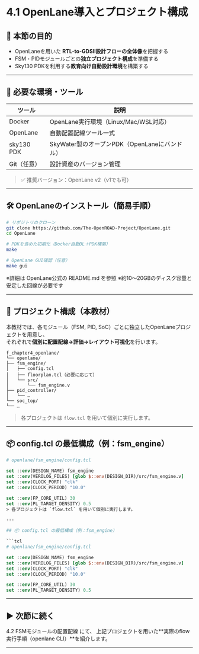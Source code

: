 # 4.1 OpenLane導入とプロジェクト構成

## 🎯 本節の目的

- OpenLaneを用いた **RTL-to-GDSII設計フローの全体像**を把握する
- FSM・PIDモジュールごとの**独立プロジェクト構成**を準備する
- Sky130 PDKを利用する**教育向け自動設計環境**を構築する

---

## 🧰 必要な環境・ツール

| ツール | 説明 |
|--------|------|
| Docker | OpenLane実行環境（Linux/Mac/WSL対応） |
| OpenLane | 自動配置配線ツール一式 |
| sky130 PDK | SkyWater製のオープンPDK（OpenLaneにバンドル） |
| Git（任意） | 設計資産のバージョン管理 |

> ✅ 推奨バージョン：OpenLane v2（v1でも可）

---

## 🛠️ OpenLaneのインストール（簡易手順）

```bash
# リポジトリのクローン
git clone https://github.com/The-OpenROAD-Project/OpenLane.git
cd OpenLane

# PDKを含めた初期化（Docker自動DL＋PDK構築）
make

# OpenLane GUI確認（任意）
make gui
```
※詳細は OpenLane公式の README.md を参照
※約10〜20GBのディスク容量と安定した回線が必要です

---

## 🧱 プロジェクト構成（本教材）

本教材では、各モジュール（FSM, PID, SoC）ごとに独立したOpenLaneプロジェクトを用意し、  
それぞれで**個別に配置配線→評価→レイアウト可視化**を行います。
```
f_chapter4_openlane/
└── openlane/
├── fsm_engine/
│   ├── config.tcl
│   ├── floorplan.tcl（必要に応じて）
│   └── src/
│       └── fsm_engine.v
├── pid_controller/
│   └── …
└── soc_top/
└── …
```

> 各プロジェクトは `flow.tcl` を用いて個別に実行します。

---

## 📦 config.tcl の最低構成（例：fsm_engine）

```tcl
# openlane/fsm_engine/config.tcl

set ::env(DESIGN_NAME) fsm_engine
set ::env(VERILOG_FILES) [glob $::env(DESIGN_DIR)/src/fsm_engine.v]
set ::env(CLOCK_PORT) "clk"
set ::env(CLOCK_PERIOD) "10.0"

set ::env(FP_CORE_UTIL) 30
set ::env(PL_TARGET_DENSITY) 0.5
> 各プロジェクトは `flow.tcl` を用いて個別に実行します。

---

## 📦 config.tcl の最低構成（例：fsm_engine）

```tcl
# openlane/fsm_engine/config.tcl

set ::env(DESIGN_NAME) fsm_engine
set ::env(VERILOG_FILES) [glob $::env(DESIGN_DIR)/src/fsm_engine.v]
set ::env(CLOCK_PORT) "clk"
set ::env(CLOCK_PERIOD) "10.0"

set ::env(FP_CORE_UTIL) 30
set ::env(PL_TARGET_DENSITY) 0.5
```

---

## ▶️ 次節に続く

4.2 FSMモジュールの配置配線 にて、
上記プロジェクトを用いた**実際のflow実行手順（openlane CLI）**を紹介します。

---
